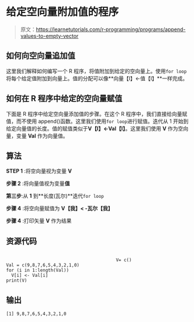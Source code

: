 # 给定空向量附加值的程序

> 原文：<https://learnetutorials.com/r-programming/programs/append-values-to-empty-vector>

## 如何向空向量追加值

这里我们解释如何编写一个 R 程序，将值附加到给定的空向量上。使用`for loop`将每个给定值附加到向量上。值的分配可以像**向量【I】<-值【I】**一样完成。

## 如何在 R 程序中给定的空向量赋值

下面是 R 程序中给定空向量添加值的步骤。在这个 R 程序中，我们直接给向量赋值，而不使用 append()函数。这里我们使用`for loop`进行赋值。迭代从 1 开始到给定向量值的长度。值的赋值类似于**V【I】<-Val【I】**。这里我们使用 **V** 作为空向量，变量 **Val** 作为向量值。

## 算法

**STEP 1** :将空向量视为变量 **V**

**步骤 2** :将向量值视为变量**值**

**第三步**:从 **1** 到**长度(瓦尔)**迭代`for loop`

**步骤 4** :将空向量赋值为 **V【我】< -瓦尔【我】**

**步骤 4** :打印矢量 **V** 作为结果

## 资源代码

```

                                          V= c()
Val = c(9,8,7,6,5,4,3,2,1,0)
for (i in 1:length(Val))
  V[i] <- Val[i]
print(V) 

```

## 输出

```
[1] 9,8,7,6,5,4,3,2,1,0
```